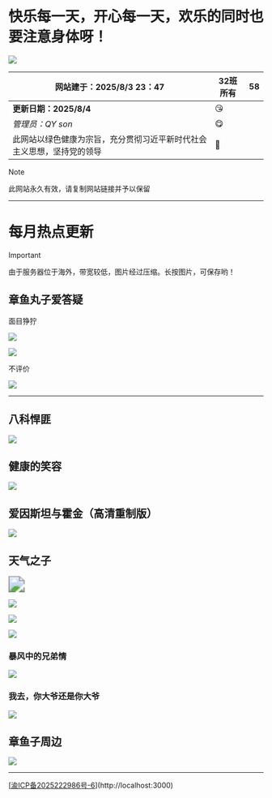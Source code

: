 #                                       **快乐每一天，开心每一天，欢乐的同时也要注意身体呀！**



![](./photo/2.gif)

| 网站建于：2025/8/3            23：47                         | 32班所有 | 58   |
| ------------------------------------------------------------ | -------- | ---- |
| **更新日期：2025/8/4**                                       | 😘        |      |
| *管理员：QY son*                                             | 😋        |      |
| 此网站以绿色健康为宗旨，充分贯彻习近平新时代社会主义思想，坚持党的领导 | 🤢        |      |

> [!NOTE]
>
> 此网站永久有效，请复制网站链接并予以保留

------

#                                               每月热点更新

> [!IMPORTANT]
>
> 由于服务器位于海外，带宽较低，图片经过压缩。长按图片，可保存哟！

## 章鱼丸子爱答疑



面目狰狞

![](./photo/3.gif)

![](./photo/DSCN0113.JPG)



不评价

![](./photo/DSCN0112.JPG)

------

## 八科悍匪



![](./photo/DSCN0127.JPG)

## 健康的笑容

![](./photo/DSCN9992.JPG)

## 爱因斯坦与霍金（高清重制版）

![](./photo/DSCN9799.JPG)

## 天气之子

<img src="./photo/5.gif" style="zoom: 200%;" />

![](./photo/DSCN0148.JPG)

![](./photo/DSCN0007.JPG)



![](./photo/DSCN0018.JPG)

### 暴风中的兄弟情

![](./photo/DSCN0050.JPG)

### 我去，你大爷还是你大爷

![](./photo/DSCN0017.JPG)

## 章鱼子周边

![](./photo/DSCN9816.JPG)



------

[[渝ICP备2025222986号-6](https://beian.miit.gov.cn/#/Integrated/index)](http://localhost:3000)
